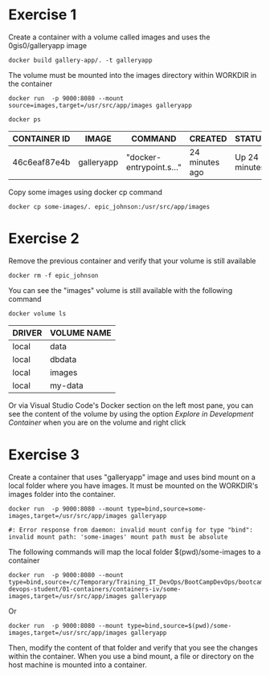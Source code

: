 # Exercise 1
Create a container with a volume called images and uses the 0gis0/galleryapp image

```
docker build gallery-app/. -t galleryapp
```

The volume must be mounted into the images directory within WORKDIR in the container 

```
docker run  -p 9000:8080 --mount source=images,target=/usr/src/app/images galleryapp
```

```
docker ps
```

| CONTAINER ID  | IMAGE | COMMAND| CREATED|STATUS|PORTS|NAMES|
| ------------- | ------------- |--|--|--|--|--|
| 46c6eaf87e4b  | galleryapp | "docker-entrypoint.s…"| 24 minutes ago|Up 24 minutes|0.0.0.0:9000->8080/tcp|epic_johnson|

Copy some images using docker cp command

```
docker cp some-images/. epic_johnson:/usr/src/app/images
```
# Exercise 2
Remove the previous container and verify that your volume is still available
```
docker rm -f epic_johnson
```

You can see the "images" volume is still available with the following command
```
docker volume ls
```
| DRIVER  | VOLUME NAME |
| ------------- | ----- |
| local |data |
| local |dbdata |
| local |images |
| local |my-data |

Or via Visual Studio Code's Docker section on the left most pane, you can see the content of the volume by using the option *Explore in Development Container* when you are on the volume and right click

# Exercise 3
Create a container that uses "galleryapp" image and uses bind mount on a local folder where you have images. It must be mounted on the WORKDIR's images folder into the container.

```
docker run  -p 9000:8080 --mount type=bind,source=some-images,target=/usr/src/app/images galleryapp

#: Error response from daemon: invalid mount config for type "bind": invalid mount path: 'some-images' mount path must be absolute
```

The following commands will map the local folder $(pwd)/some-images to a container
```
docker run  -p 9000:8080 --mount type=bind,source=/c/Temporary/Training_IT_DevOps/BootCampDevOps/bootcamp-devops-student/01-containers/containers-iv/some-images,target=/usr/src/app/images galleryapp
```
Or
```
docker run  -p 9000:8080 --mount type=bind,source=$(pwd)/some-images,target=/usr/src/app/images galleryapp
```

Then, modify the content of that folder and verify that you see the changes within the container.
When you use a bind mount, a file or directory on the host machine is mounted into a container.
